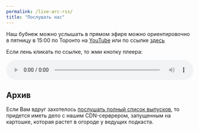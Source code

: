 ```yaml
---
permalink: /live-arc-rss/
title: "Послушать нас"
---
```

Наш бубнеж можно услышать в прямом эфире можно ориентировочно в пятницу в 15:00 по Торонто на <a href="https://www.youtube.com/@cndlos"  target="_blank">YouTube</a> или по ссылке [здесь](https://stream.rcmp.cloud/stream)

Если лень кликать по ссылке, то жми кнопку плеера: 

<audio style="width: 100%;" autoplay="autoplay" controls="controls"><source src="https://stream.rcmp.cloud/stream" type="audio/mpeg" />Твой брузер не поддерживает &#8212; так что иди <a href="https://stream.rcmp.cloud/stream" target="_blank" rel="noopener noreferrer">сюда</a></audio>

## Архив

Если Вам вдруг захотелось [послушать полный список выпусков](https://arc.rcmp.cloud/), то придется иметь дело с нашим CDN-серврером, запущенным на картошке, которая растет в огороде у ведущих подкаста. 
 

